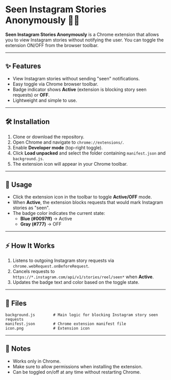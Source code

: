 # Seen Instagram Stories Anonymously 🕵️‍♂️

**Seen Instagram Stories Anonymously** is a Chrome extension that allows you to view Instagram stories without notifying the user. You can toggle the extension ON/OFF from the browser toolbar.  

---

## ✨ Features
- View Instagram stories without sending "seen" notifications.  
- Easy toggle via Chrome browser toolbar.  
- Badge indicator shows **Active** (extension is blocking story seen requests) or **OFF**.  
- Lightweight and simple to use.  

---

## 🛠️ Installation
1. Clone or download the repository.  
2. Open Chrome and navigate to `chrome://extensions/`.  
3. Enable **Developer mode** (top-right toggle).  
4. Click **Load unpacked** and select the folder containing `manifest.json` and `background.js`.  
5. The extension icon will appear in your Chrome toolbar.  

---

## 🚀 Usage
- Click the extension icon in the toolbar to toggle **Active/OFF** mode.  
- When **Active**, the extension blocks requests that would mark Instagram stories as "seen".  
- The badge color indicates the current state:  
  - **Blue (#0097ff)** → Active  
  - **Gray (#777)** → OFF  

---

## ⚡ How It Works
1. Listens to outgoing Instagram story requests via `chrome.webRequest.onBeforeRequest`.  
2. Cancels requests to `https://*.instagram.com/api/v1/stories/reel/seen*` when **Active**.  
3. Updates the badge text and color based on the toggle state.  

---

## 📂 Files
```
background.js        # Main logic for blocking Instagram story seen requests
manifest.json        # Chrome extension manifest file
icon.png             # Extension icon
```

---

## 📝 Notes
- Works only in Chrome.  
- Make sure to allow permissions when installing the extension.  
- Can be toggled on/off at any time without restarting Chrome.  
